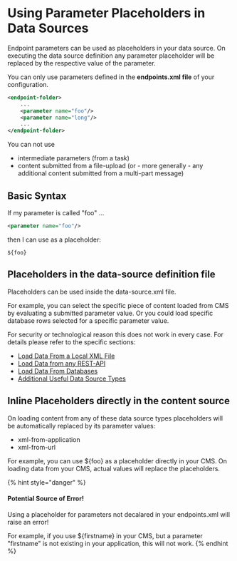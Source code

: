 # Using Parameter Placeholders in Data Sources

Endpoint parameters can be used as placeholders in your data source. On executing the data source definition any parameter placeholder will be replaced by the respective value of the parameter.

You can only use parameters defined in the **endpoints.xml file** of your configuration.

```xml
<endpoint-folder>
    ...
    <parameter name="foo"/>
    <parameter name="long"/>
    ...
</endpoint-folder>
```

You can not use

* intermediate parameters (from a task)
* content submitted from a file-upload (or - more generally - any additional content submitted from a multi-part message)

## Basic Syntax

If my parameter is called "foo" ...

```xml
<parameter name="foo"/>
```

then I can use as a placeholder:

```
${foo}
```

## Placeholders in the data-source definition file

Placeholders can be used inside the data-source.xml file.

For example, you can select the specific piece of content loaded from CMS by evaluating a submitted parameter value. Or you could load specific database rows selected for a specific parameter value.

For security or technological reason this does not work in every case. For details please refer to the specific sections:

* [Load Data From a Local XML File](load-data-from-a-local-xml-file.md)
* [Load Data from any REST-API](load-data-from-any-rest-api.md)
* [Load Data From Databases](load-data-from-databases.md)
* [Additional Useful Data Source Types](additional-useful-data-source-types.md)

## Inline Placeholders directly in the content source

On loading content from any of these data source types placeholders will be automatically replaced by its parameter values:

* xml-from-application
* xml-from-url

For example, you can use ${foo} as a placeholder directly in your CMS. On loading data from your CMS, actual values will replace the placeholders.

{% hint style="danger" %}
#### Potential Source of Error!

Using a placeholder for parameters not decalared in your endpoints.xml will raise an error!

For example, if you use ${firstname} in your CMS, but a parameter "firstname" is not existing in your application, this will not work.
{% endhint %}
